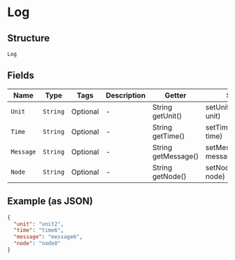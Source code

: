 
# Log

## Structure

`Log`

## Fields

| Name | Type | Tags | Description | Getter | Setter |
|  --- | --- | --- | --- | --- | --- |
| `Unit` | `String` | Optional | - | String getUnit() | setUnit(String unit) |
| `Time` | `String` | Optional | - | String getTime() | setTime(String time) |
| `Message` | `String` | Optional | - | String getMessage() | setMessage(String message) |
| `Node` | `String` | Optional | - | String getNode() | setNode(String node) |

## Example (as JSON)

```json
{
  "unit": "unit2",
  "time": "time6",
  "message": "message6",
  "node": "node8"
}
```

